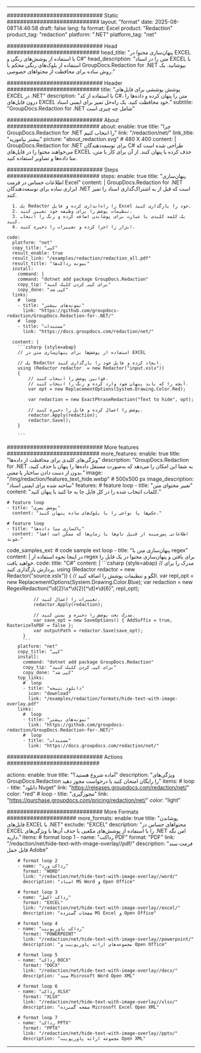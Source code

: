 
---
############################# Static ############################
layout: "format"
date:  2025-08-08T14:46:58
draft: false
lang: fa
format: Excel
product: "Redaction"
product_tag: "redaction"
platform: ".NET"
platform_tag: "net"

############################# Head ############################
head_title: "پنهان‌سازی محتوا در EXCEL با استفاده از پوشش‌های رنگی و C#"
head_description: "متن را در اسناد EXCEL با استفاده از بلوک‌های رنگی محکم با GroupDocs.Redaction for .NET بپوشانید. یک روش ساده برای محافظت از محتواهای خصوصی."

############################# Header ############################
title: "پوشش ‌پوششی برای فایل‌های EXCEL در .NET" 
description: "با استفاده از کد C#، متن را پنهان کرده و داده‌ها را درون فایل‌های EXCEL خود محافظت کنید. یک راه‌حل تمیز برای ایمنی اسناد."
subtitle: "GroupDocs.Redaction for .NET شامل چه چیزی است" 

############################# About ############################
about:
    enable: true
    title: "چرا GroupDocs.Redaction for .NET را انتخاب کنیم"
    link: "/redaction/net/"
    link_title: "بیشتر بیاموزید"
    picture: "about_redaction.svg" # 480 X 400
    content: |
       GroupDocs.Redaction for .NET برای توسعه‌دهندگان C# طراحی شده است که می‌خواهند محتوا را در فایل‌های EXCEL حذف کرده یا پنهان کنند. از آن برای کار با متن، متا داده‌ها و تصاویر استفاده کنید.

############################# Steps ############################
steps:
    enable: true
    title: "پنهان‌سازی اطلاعات حساس در فرمت Excel"
    content: |
      GroupDocs.Redaction for .NET ابزاری ساده برای توسعه‌دهندگان .NET است که قبل از به اشتراک‌گذاری اسناد را تمیز کنند.
      
      1. یک Redactor را راه‌اندازی کرده و فایل Excel خود را بارگذاری کنید.
      2. تنظیمات پوشش را برای وظیفه خود تعیین کنید.
      3. یک کلمه کلیدی یا عبارت برای پوشاندن اضافه کرده و رنگ را انتخاب کنید.
      4. ابزار را اجرا کرده و تغییرات را ذخیره کنید.
   
    code:
      platform: "net"
      copy_title: "کپی"
      result_enable: true
      result_link: "/examples/redaction/redaction_all.pdf"
      result_title: "نمونه رداکت‌ها"
      install:
        command: |
        command: "dotnet add package GroupDocs.Redaction"
        copy_tip: "برای کپی کردن کلیک کنید"
        copy_done: "کپی شد"
      links:
        #  loop
        - title: "نمونه‌های بیشتر"
          link: "https://github.com/groupdocs-redaction/GroupDocs.Redaction-for-.NET/"
        #  loop
        - title: "مستندات"
          link: "https://docs.groupdocs.com/redaction/net/"
          
      content: |
        ```csharp {style=abap}
        // استفاده از پوشش‌ها برای پنهان‌سازی متن در EXCEL

        // یک Redactor ایجاد کرده و فایل خود را بارگذاری کنید.
        using (Redactor redactor  = new Redactor("input.xslx"))
        {
            // قوانین پوشش را انتخاب کنید.
            // آنچه را که باید پنهان شود وارد کرده و رنگ را انتخاب کنید.
            var opt = new ReplacementOptions(System.Drawing.Color.Red);
            
            var redaction = new ExactPhraseRedaction("Text to hide", opt);

            // پوشش را اعمال کرده و فایل را ذخیره کنید.
            redactor.Apply(redaction);
            redactor.Save();
        }
        
        ```            


############################# More features ############################
more_features:
  enable: true
  title: "ویژگی‌های کلیدی برای محافظت از داده‌ها"
  description: "GroupDocs.Redaction for .NET به شما این امکان را می‌دهد که به‌صورت مستقل داده‌ها را پنهان یا حذف کنید، بدون از دست دادن ساختار یا معنی."
  image: "/img/redaction/features_text_hide.webp" # 500x500 px
  image_description: "ساخته شده برای ایمنی اسناد"
  features:
    # feature loop
    - title: "تغییر محتوای متن"
      content: "کلمات انتخاب شده را در کل فایل جا به جا کنید یا پنهان کنید."

    # feature loop
    - title: "پوشش بصری"
      content: "عکس‌ها یا نواحی را با بلوک‌های ساده پنهان کنید."

    # feature loop
    - title: "پاک‌سازی متا داده‌ها"
      content: "اطلاعاتی پس‌زمینه از قبیل نام‌ها یا زمان‌ها که ممکن است افشا شوند."
      
  code_samples_ext:
    # code sample ext loop
    - title: "پنهان‌سازی متن با regex"
      content: |
        در اینجا نحوه استفاده از regex برای یافتن و پنهان‌سازی محتوا در یک فایل را خواهید یافت.
      code:
        title: "C#"
        content: |
          ```csharp {style=abap}
          //  مدرک را برای پردازش بارگذاری کنید.
          using (Redactor redactor  = new Redactor("source.xslx"))
          {
              // الگو و تنظیمات پوشش را اضافه کنید.
              var repl_opt = new ReplacementOptions(System.Drawing.Color.Blue);
              var redaction = new RegexRedaction("\\d{2}\\s*\\d{2}[^\\d]*\\d{6}", repl_opt);

              // تغییرات را اعمال کنید.
              redactor.Apply(redaction);

              // مدرک تحت پوشش را ذخیره و بستن کنید.
              var save_opt = new SaveOptions() { AddSuffix = true, RasterizeToPDF = false };
              var outputPath = redactor.Save(save_opt);
          }
          ```
        platform: "net"
        copy_title: "کپی"
        install:
          command: "dotnet add package GroupDocs.Redaction"
          copy_tip: "برای کپی کردن کلیک کنید"
          copy_done: "کپی شد"
        top_links:
          #  loop
          - title: "دانلود نتیجه"
            icon: "download"
            link: "/examples/redaction/formats/hide-text-with-image-overlay.pdf"
        links:
          #  loop
          - title: "نمونه‌های بیشتر"
            link: "https://github.com/groupdocs-redaction/GroupDocs.Redaction-for-.NET/"
          #  loop
          - title: "مستندات"
            link: "https://docs.groupdocs.com/redaction/net/"


############################# Actions ############################

actions:
  enable: true
  title: "آماده شروع هستید؟"
  description: "ویژگی‌های GroupDocs.Redaction را رایگان امتحان کنید یا درخواست مجوز دهید"
  items:
    #  loop
    - title: "دانلود Nuget"
      link: "https://releases.groupdocs.com/redaction/net/"
      color: "red"
        #  loop
    - title: "مجوزگیری"
      link: "https://purchase.groupdocs.com/pricing/redaction/net/"
      color: "light"


############################# More Formats #####################
more_formats:
    enable: true
    title: "پوشاندن فایل‌های EXCEL با .NET"
    exclude: "EXCEL"
    description: "محتواهای حساس در EXCEL را با استفاده از پوشش‌های مکعبی یا حذف آن‌ها با ویژگی‌های .NET امن نگه دارید."
    items: 
        # format loop 1
        - name: "رداکت PDF"
          format: "PDF"
          link: "/redaction/net/hide-text-with-image-overlay//pdf/"
          description: "فرمت سند قابل حمل Adobe"

        # format loop 2
        - name: "رداکت ورد"
          format: "WORD"
          link: "/redaction/net/hide-text-with-image-overlay//word/"
          description: "اسناد MS Word و Open Office"
          
        # format loop 3
        - name: "رداکت اکسل"
          format: "EXCEL"
          link: "/redaction/net/hide-text-with-image-overlay//excel/"
          description: "صفحات گسترده MS Excel و Open Office"

        # format loop 4
        - name: "رداکت پاورپوینت"
          format: "POWERPOINT"
          link: "/redaction/net/hide-text-with-image-overlay//powerpoint/"
          description: "مجموعه‌های ارائه پاورپوینت و Open Office"

        # format loop 5
        - name: "رداکت DOCX"
          format: "DOCX"
          link: "/redaction/net/hide-text-with-image-overlay//docx/"
          description: "سند Microsoft Word Open XML"
          
        # format loop 6
        - name: "رداکت XLSX"
          format: "XLSX"
          link: "/redaction/net/hide-text-with-image-overlay//xlsx/"
          description: "صفحه گسترده Microsoft Excel Open XML"
          
        # format loop 7
        - name: "رداکت PPTX"
          format: "PPTX"
          link: "/redaction/net/hide-text-with-image-overlay//pptx/"
          description: "مجموعه ارائه پاورپوینت Open XML"


---